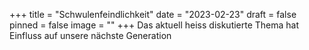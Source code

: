 +++
title = "Schwulenfeindlichkeit"
date = "2023-02-23"
draft = false
pinned = false
image = ""
+++
Das aktuell heiss diskutierte Thema hat Einfluss auf unsere nächste Generation